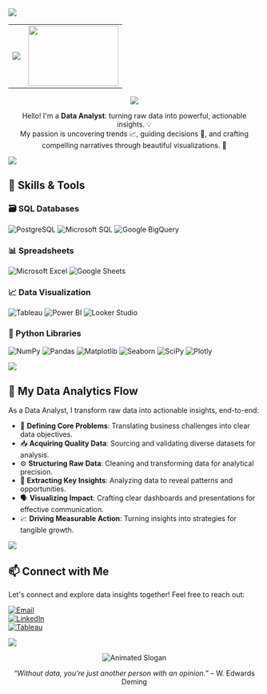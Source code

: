 <img src="https://user-images.githubusercontent.com/73097560/115834477-dbab4500-a447-11eb-908a-139a6edaec5c.gif"> 
<table align="center">
  <tr>
    <td>
      <p align="center"><img src="https://readme-typing-svg.herokuapp.com/?font=Poppins&size=50&center=true&vCenter=true&width=850&height=160&duration=4000&lines=Hello!+👋;I'm+Nur+Fatih+Alam!🙋‍♂️;Welcome+to+my+GitHub!🌟" /></p>
    </td>
    <td>
      <img src="https://media2.giphy.com/media/v1.Y2lkPTc5MGI3NjExankwcXJqd3ZpbGMyZzQ4bXk2NGhlenBhMDAzaXZsNGI4YjMxa2Q1byZlcD12MV9pbnRlcm5hbF9naWZfYnlfaWQmY3Q9Zw/JWuBH9rCO2uZuHBFpm/giphy.gif" height="120" width="180">
    </td>
  </tr>
</table>

<p align="center">
  <img src="https://user-images.githubusercontent.com/22107794/139580686-887df369-edb8-4bc8-b607-4fbf6d7e4866.gif">
</p>

<p align="center">
  Hello! I'm a <strong>Data Analyst</strong>: turning raw data into powerful, actionable insights. 💡<br>
  My passion is uncovering trends 📈, guiding decisions 🧭, and crafting compelling narratives through beautiful visualizations. 🎨
</p>

<img src="https://user-images.githubusercontent.com/73097560/115834477-dbab4500-a447-11eb-908a-139a6edaec5c.gif"> 

## 🧠 Skills & Tools

### 🗃️ SQL Databases  
![PostgreSQL](https://img.shields.io/badge/-PostgreSQL-336791?logo=postgresql&logoColor=white&style=for-the-badge)
![Microsoft SQL](https://img.shields.io/badge/-Microsoft%20SQL-CC2927?logo=sqlite&logoColor=white&style=for-the-badge)
![Google BigQuery](https://img.shields.io/badge/-Google%20BigQuery-4285F4?logo=googlebigquery&logoColor=white&style=for-the-badge)

### 📊 Spreadsheets  
![Microsoft Excel](https://img.shields.io/badge/-Microsoft%20Excel-217346?logo=googlesheets&logoColor=white&style=for-the-badge)
![Google Sheets](https://img.shields.io/badge/-Google%20Sheets-34A853?logo=googlesheets&logoColor=white&style=for-the-badge)

### 📈 Data Visualization  
![Tableau](https://img.shields.io/badge/-Tableau-E97627?logo=topdotgg&logoColor=white&style=for-the-badge)
![Power BI](https://img.shields.io/badge/-Microsoft%20Power%20BI-F2C811?logo=powers&logoColor=black&style=for-the-badge)
![Looker Studio](https://img.shields.io/badge/-Google%20Looker%20Studio-4285F4?logo=looker&logoColor=white&style=for-the-badge)

### 🐍 Python Libraries  
![NumPy](https://img.shields.io/badge/-NumPy-013243?logo=numpy&logoColor=white&style=for-the-badge)
![Pandas](https://img.shields.io/badge/-Pandas-150458?logo=pandas&logoColor=white&style=for-the-badge)
![Matplotlib](https://img.shields.io/badge/-Matplotlib-11557C?logo=plotly&logoColor=white&style=for-the-badge)
![Seaborn](https://img.shields.io/badge/-Seaborn-4C6EB1?logo=python&logoColor=white&style=for-the-badge)
![SciPy](https://img.shields.io/badge/-SciPy-8CAAE6?logo=scipy&logoColor=white&style=for-the-badge)
![Plotly](https://img.shields.io/badge/-Plotly-3F4F75?logo=plotly&logoColor=white&style=for-the-badge)

<img src="https://user-images.githubusercontent.com/73097560/115834477-dbab4500-a447-11eb-908a-139a6edaec5c.gif"> 

## 🌟 My Data Analytics Flow

As a Data Analyst, I transform raw data into actionable insights, end-to-end:

-   🎯 **Defining Core Problems**: Translating business challenges into clear data objectives.
-   📥 **Acquiring Quality Data**: Sourcing and validating diverse datasets for analysis.
-   ⚙️ **Structuring Raw Data**: Cleaning and transforming data for analytical precision.
-   🧠 **Extracting Key Insights**: Analyzing data to reveal patterns and opportunities.
-   🗣️ **Visualizing Impact**: Crafting clear dashboards and presentations for effective communication.
-   📈 **Driving Measurable Action**: Turning insights into strategies for tangible growth.

<img src="https://user-images.githubusercontent.com/73097560/115834477-dbab4500-a447-11eb-908a-139a6edaec5c.gif"> 

## 📫 Connect with Me
Let's connect and explore data insights together! Feel free to reach out:

[![Email](https://img.shields.io/badge/-Email:%20alamx80@gmail.com-D14836?logo=gmail&logoColor=white&style=for-the-badge)](mailto:alamx80@gmail.com)<br>
[![LinkedIn](https://img.shields.io/badge/-LinkedIn:%20Nur%20Fatih%20Alam-0A66C2?logo=logmein&logoColor=white&style=for-the-badge)](https://www.linkedin.com/in/nurfatihalam/)<br>
[![Tableau](https://img.shields.io/badge/-Tableau:%20Nur%20Fatih%20Alam-E97627?logo=topdotgg&logoColor=white&style=for-the-badge)](https://public.tableau.com/app/profile/nurfatihalam/vizzes)

<img src="https://user-images.githubusercontent.com/73097560/115834477-dbab4500-a447-11eb-908a-139a6edaec5c.gif"> 

<p align="center">
  <img src="https://readme-typing-svg.demolab.com/?lines=Data+is+the+new+oil+%F0%9F%92%A1;Analyze.+Visualize.+Decide.+%F0%9F%93%8A;Always+learning+new+things!+%F0%9F%A7%A0&center=true&width=580&height=60&color=FF5733&size=25&pause=1500&duration=3000" alt="Animated Slogan">
</p>

<p align="center">
  <i>“Without data, you’re just another person with an opinion.”</i> – W. Edwards Deming
</p>
